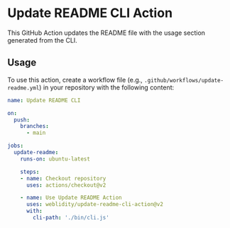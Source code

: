 # Update README CLI Action

This GitHub Action updates the README file with the usage section generated from the CLI.

## Usage

To use this action, create a workflow file (e.g., `.github/workflows/update-readme.yml`) in your repository with the following content:

```yaml
name: Update README CLI 

on:
  push:
    branches:
      - main

jobs:
  update-readme:
    runs-on: ubuntu-latest

    steps:
    - name: Checkout repository
      uses: actions/checkout@v2

    - name: Use Update README Action
      uses: weblidity/update-readme-cli-action@v2
      with:
        cli-path: './bin/cli.js'
